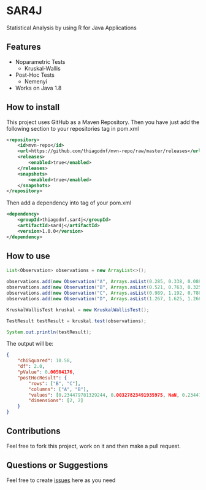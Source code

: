 # SAR4J
Statistical Analysis by using R for Java Applications

## Features

- Noparametric Tests
    - Kruskal-Wallis
- Post-Hoc Tests
    - Nemenyi
- Works on Java 1.8

## How to install

This project uses GitHub as a Maven Repository. Then you have just add the following section to your repositories tag in pom.xml

```xml
<repository>
    <id>mvn-repo</id>
    <url>https://github.com/thiagodnf/mvn-repo/raw/master/releases</url>
    <releases>
        <enabled>true</enabled>
    </releases>
    <snapshots>
        <enabled>true</enabled>
    </snapshots>
</repository>
```

Then add a dependency into tag of your pom.xml

```xml
<dependency>
	<groupId>thiagodnf.sar4j</groupId>
	<artifactId>sar4j</artifactId>
	<version>1.0.0</version>
</dependency>
```

## How to use

```java
List<Observation> observations = new ArrayList<>();
        
observations.add(new Observation("A", Arrays.asList(0.285, 0.338, 0.088, 0.205, 0.363)));
observations.add(new Observation("B", Arrays.asList(0.521, 0.763, 0.325, 0.425, 0.378)));
observations.add(new Observation("C", Arrays.asList(0.989, 1.192, 0.788, 0.549, 0.544)));
observations.add(new Observation("D", Arrays.asList(1.267, 1.625, 1.266, 1.154, 1.268)));

KruskalWallisTest kruskal = new KruskalWallisTest();

TestResult testResult = kruskal.test(observations);

System.out.println(testResult);
```
The output will be:

```json
{
	"chiSquared": 10.58,
	"df": 2.0,
	"pValue": 0.00504176,
	"postHocResult": {
		"rows": ["B", "C"],
		"columns": ["A", "B"],
		"values": [0.234479781329244, 0.00327823491935975, NaN, 0.234479781329244],
		"dimensions": [2, 2]
	}
}
```

## Contributions

Feel free to fork this project, work on it and then make a pull request.

## Questions or Suggestions

Feel free to create <a href="https://github.com/thiagodnf/sar4j/issues">issues</a> here as you need
